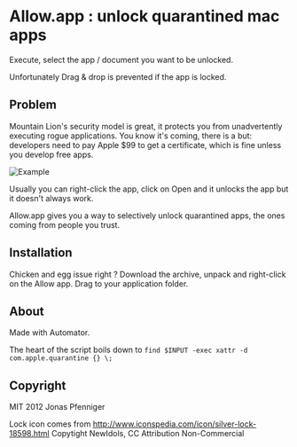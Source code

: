 Allow.app : unlock quarantined mac apps
=======================================

Execute, select the app / document you want to be unlocked.

Unfortunately Drag & drop is prevented if the app is locked.

Problem
-------

Mountain Lion's security model is great, it protects you from
unadvertently executing rogue applications. You know it's coming, there
is a but: developers need to pay Apple $99 to get a certificate, which
is fine unless you develop free apps.

![Example](https://raw.github.com/zimbatm/Allow-app/master/quarantined.png)

Usually you can right-click the app, click on Open and it unlocks the
app but it doesn't always work.

Allow.app gives you a way to selectively unlock quarantined apps, the
ones coming from people you trust.

Installation
------------

Chicken and egg issue right ? Download the archive, unpack and
right-click on the Allow app. Drag to your application folder.

About
-----

Made with Automator.

The heart of the script boils down to
`find $INPUT -exec xattr -d com.apple.quarantine {} \;`

Copyright
---------

MIT 2012 Jonas Pfenniger

Lock icon comes from
http://www.iconspedia.com/icon/silver-lock-18598.html
Copytight NewIdols, CC Attribution Non-Commercial
